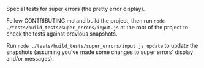 Special tests for super errors (the pretty error display).

Follow CONTRIBUTING.md and build the project, then run `node ./tests/build_tests/super_errors/input.js` at the root of the project to check the tests against previous snapshots.

Run `node ./tests/build_tests/super_errors/input.js update` to update the snapshots (assuming you've made some changes to super errors' display and/or messages).

